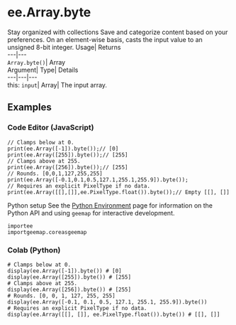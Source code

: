  
#  ee.Array.byte
Stay organized with collections  Save and categorize content based on your preferences. 
On an element-wise basis, casts the input value to an unsigned 8-bit integer. Usage| Returns  
---|---  
`Array.byte()`| Array  
Argument| Type| Details  
---|---|---  
this: `input`| Array| The input array.  
## Examples
### Code Editor (JavaScript)
```
// Clamps below at 0.
print(ee.Array([-1]).byte());// [0]
print(ee.Array([255]).byte());// [255]
// Clamps above at 255.
print(ee.Array([256]).byte());// [255]
// Rounds. [0,0,1,127,255,255]
print(ee.Array([-0.1,0.1,0.5,127.1,255.1,255.9]).byte());
// Requires an explicit PixelType if no data.
print(ee.Array([[],[]],ee.PixelType.float()).byte());// Empty [[], []]
```

Python setup
See the [ Python Environment](https://developers.google.com/earth-engine/guides/python_install) page for information on the Python API and using `geemap` for interactive development.
```
importee
importgeemap.coreasgeemap
```

### Colab (Python)
```
# Clamps below at 0.
display(ee.Array([-1]).byte()) # [0]
display(ee.Array([255]).byte()) # [255]
# Clamps above at 255.
display(ee.Array([256]).byte()) # [255]
# Rounds. [0, 0, 1, 127, 255, 255]
display(ee.Array([-0.1, 0.1, 0.5, 127.1, 255.1, 255.9]).byte())
# Requires an explicit PixelType if no data.
display(ee.Array([[], []], ee.PixelType.float()).byte()) # [[], []]
```

